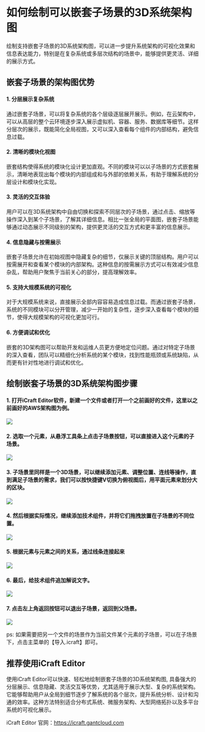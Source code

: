 <!--
 * @Descripttion: 
 * @MainAuthor: 
-->

# 如何绘制可以嵌套子场景的3D系统架构图


绘制支持嵌套子场景的3D系统架构图，可以进一步提升系统架构的可视化效果和信息表达能力，特别是在复杂系统或多层次结构的场景中，能够提供更灵活、详细的展示方式。

## 嵌套子场景的架构图优势

#### 1. 分层展示复杂系统

通过嵌套子场景，可以将复杂系统的各个层级逐层展开展示。例如，在云架构中，可以从高层的整个云环境逐步深入展示虚拟机、容器、服务、数据库等细节。这样分层次的展示，既能简化全局视图，又可以深入查看每个组件的内部结构，避免信息过载。

#### 2. 清晰的模块化视图

嵌套结构使得系统的模块化设计更加直观。不同的模块可以以子场景的方式嵌套展示，清晰地表现出每个模块的内部组成和与外部的依赖关系，有助于理解系统的分层设计和模块化实现。

#### 3. 灵活的交互体验

用户可以在3D系统架构中自由切换和探索不同层次的子场景，通过点击、缩放等操作深入到某个子场景，了解其详细信息。相比一张全局的平面图，嵌套子场景能够通过动态展示不同级别的架构，提供更灵活的交互方式和更丰富的信息展示。

#### 4. 信息隐藏与按需展示

嵌套子场景允许在初始视图中隐藏复杂的细节，仅展示关键的顶层结构。用户可以按需展开和查看某个模块的内部架构。这种信息的按需展示方式可以有效减少信息杂乱，帮助用户聚焦于当前关心的部分，提高理解效率。

#### 5. 支持大规模系统的可视化

对于大规模系统来说，直接展示全部内容容易造成信息过载。而通过嵌套子场景，系统的不同模块可以分开管理，减少一开始的复杂性，逐步深入查看每个模块的细节，使得大规模架构的可视化更加可行。

#### 6. 方便调试和优化

嵌套的3D架构图可以帮助开发和运维人员更方便地定位问题。通过对特定子场景的深入查看，团队可以精细化分析系统的某个模块，找到性能瓶颈或系统缺陷，从而更有针对性地进行调试和优化。


## 绘制嵌套子场景的3D系统架构图步骤

#### 1. 打开iCraft Editor软件，新建一个文件或者打开一个之前画好的文件，这里以之前画好的AWS架构图为例。
![](https://raw.githubusercontent.com/gantFDT/icraft/refs/heads/main/public/blog/subscene/1.jpg)
#### 2. 选取一个元素，从悬浮工具条上点击子场景按钮，可以直接进入这个元素的子场景。
![](https://raw.githubusercontent.com/gantFDT/icraft/refs/heads/main/public/blog/subscene/2.jpg)
#### 3. 子场景里同样是一个3D场景，可以继续添加元素、调整位置、连线等操作，直到满足子场景的需求，我们可以按快捷键V切换为俯视图后，用平面元素来划分大的区块。
![](https://raw.githubusercontent.com/gantFDT/icraft/refs/heads/main/public/blog/subscene/3.jpg)
#### 4. 然后根据实际情况，继续添加技术组件，并将它们拖拽放置在子场景的不同位置。
![](https://raw.githubusercontent.com/gantFDT/icraft/refs/heads/main/public/blog/subscene/4.jpg)
#### 5. 根据元素与元素之间的关系，通过线条连接起来
![](https://raw.githubusercontent.com/gantFDT/icraft/refs/heads/main/public/blog/subscene/5.jpg)
#### 6. 最后，给技术组件追加解说文字。 
![](https://raw.githubusercontent.com/gantFDT/icraft/refs/heads/main/public/blog/subscene/6.jpg)
#### 7. 点击左上角返回按钮可以退出子场景，返回到父场景。
![](https://raw.githubusercontent.com/gantFDT/icraft/refs/heads/main/public/blog/subscene/7.jpg)

ps: 如果需要把另一个文件的场景作为当前文件某个元素的子场景，可以在子场景下，点击主菜单的【导入.icraft】即可。

## 推荐使用iCraft Editor
使用iCraft Editor可以快速、轻松地绘制嵌套子场景的3D系统架构图, 具备强大的分层展示、信息隐藏、灵活交互等优势，尤其适用于展示大型、复杂的系统架构。它能够帮助用户从全局到细节逐步了解系统的各个层次，提升系统分析、设计和沟通的效率。这种方法特别适合分布式系统、微服务架构、大型网络拓扑以及多平台系统的可视化展示。

iCraft Editor 官网：https://icraft.gantcloud.com
